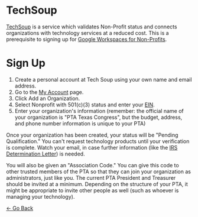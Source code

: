 # TechSoup
[TechSoup](https://www.techsoup.org) is a service which validates Non-Profit status and connects organizations with technology services at a reduced cost.  This is a prerequisite to signing up for [Google Workspaces for Non-Profits](https://www.google.com/nonprofits/).

# Sign Up
1. Create a personal account at Tech Soup using your own name and email address.
2. Go to the [My Account](https://www.techsoup.org/my-account) page.
3. Click Add an Organization.
4. Select Nonprofit with 501(c)(3) status and enter your [EIN](./tax-documents.md).
5. Enter your organization's information (remember: the official name of your organization is "PTA Texas Congress", but the budget, address, and phone number information is unique to your PTA)

Once your organization has been created, your status will be "Pending Qualification."  You can't request technology products until your verification is complete.  Watch your email, in case further information (like the [IRS Determination Letter](./tax-documents.md)) is needed.

You will also be given an "Association Code."  You can give this code to other trusted members of the PTA so that they can join your organization as administrators, just like you.  The current PTA President and Treasurer should be invited at a minimum.  Depending on the structure of your PTA, it might be appropriate to invite other people as well (such as whoever is managing your technology).

[<- Go Back](./README.md)
